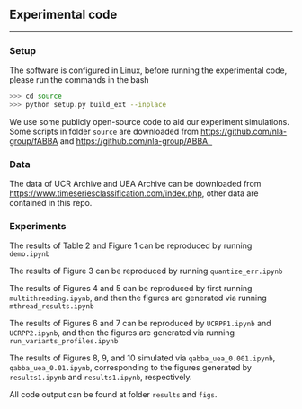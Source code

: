## Experimental code
----------------------

### Setup
The software is configured in Linux, before running the experimental code, please run the commands in the bash

```Bash
>>> cd source
>>> python setup.py build_ext --inplace
```

We use some publicly open-source code to aid our experiment simulations. Some scripts in folder `source` are downloaded from https://github.com/nla-group/fABBA and https://github.com/nla-group/ABBA. 


### Data

The data of UCR Archive and UEA Archive can be downloaded from https://www.timeseriesclassification.com/index.php, other data are contained in this repo.


### Experiments

The results of Table 2 and Figure 1 can be reproduced by running ``demo.ipynb``

The results of Figure 3 can be reproduced by running ``quantize_err.ipynb``

The results of Figures 4 and 5 can be reproduced by first running ``multithreading.ipynb``, and then the figures are generated via running ``mthread_results.ipynb``

The results of Figures 6 and 7 can be reproduced by ``UCRPP1.ipynb`` and ``UCRPP2.ipynb``, and then the figures are generated via running ``run_variants_profiles.ipynb``

The results of Figures 8, 9, and 10 simulated via ``qabba_uea_0.001.ipynb``, ``qabba_uea_0.01.ipynb``, corresponding to the figures generated by ``results1.ipynb`` and ``results1.ipynb``, respectively. 

All code output can be found at folder ``results`` and ``figs``. 






